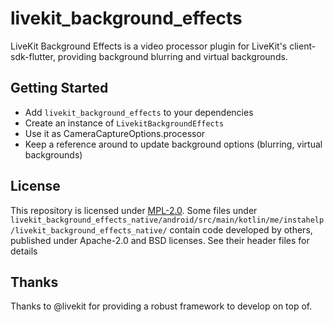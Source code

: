 # livekit_background_effects

LiveKit Background Effects is a video processor plugin for LiveKit's client-sdk-flutter, providing background blurring and virtual backgrounds.

## Getting Started

- Add `livekit_background_effects` to your dependencies
- Create an instance of `LivekitBackgroundEffects`
- Use it as CameraCaptureOptions.processor
- Keep a reference around to update background options (blurring, virtual backgrounds)


## License

This repository is licensed under [MPL-2.0](https://mozilla.org/MPL/2.0/).
Some files under `livekit_background_effects_native/android/src/main/kotlin/me/instahelp/livekit_background_effects_native/` contain code developed by others, published under Apache-2.0 and BSD licenses.
See their header files for details

## Thanks

Thanks to @livekit for providing a robust framework to develop on top of.
